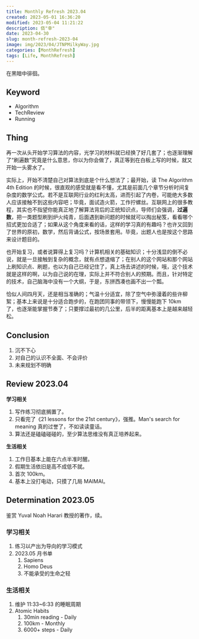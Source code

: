 ```yaml
---
title: Monthly Refresh 2023.04
created: 2023-05-01 16:36:20
modified: 2023-05-04 11:21:22
description: 侥"幸"
date: 2023-04-30
slug: month-refresh-2023-04
image: img/2023/04/JTNPMilkyWay.jpg
categories: [MonthRefresh]
tags: [Life, MonthRefresh]
---
```


在黑暗中徘徊。

## Keyword

- Algorithm
- TechReview
- Running

## Thing

再一次从头开始学习算法的内容，光学习的材料就已经换了好几套了；也逐渐理解了“刷遍数”究竟是什么意思，你以为你会做了，真正等到在白板上写的时候，就又开始一头雾水了。

实际上，开始不清楚自己对算法到底是个什么想法了；最开始，读 The Algorithm 4th Edition 的时候，很直观的感受就是看不懂，尤其是前面几个章节分析时间复杂度的数学公式。若不是互联网行业的红利太高，进而引起了内卷，可能绝大多数人应该接触不到这些内容吧；毕竟，面试造火箭，工作拧螺丝。互联网上的很多教程，其实也不指望你能真正地了解算法背后的正统知识点，导师们会强调，**过遍数**，把一类题型刷到炉火纯青，后面遇到新问题的时候就可以掏出秘笈，看看哪个招式更加合适了；如果从这个角度来看的话，这样的学习真的有趣吗？也许又回到了世界的原初，数学，然后背诵公式，按场景套用。毕竟，出题人也是按这个思路来设计题目的。

也开始复习，或者说算得上复习吗？计算机相关的基础知识；十分浅显的倒不必说，就是一旦接触到复杂的概念，就有点想退缩了；在别人的这个网站和那个网站上刷知识点、刷题，也以为自己已经记住了，真上场去讲述的时候，哦，这个技术就是这样的啊，以为自己说的在理，实际上并不符合别人的预期。而且，针对特定的技术，自己脑海中没有一个大纲，于是，东拼西凑也画不出一个瓢。

恰似人间四月天，还是相当准确的；气温十分适宜，除了空气中弥漫着的些许柳絮；基本上来说是十分适合跑步的，在跑团同事的带领下，慢慢能跑下 10km 了，也逐渐能掌握节奏了；只要撑过最初的几公里，后半的距离基本上是越来越轻松。

## Conclusion

1. 沉不下心
2. 对自己的认识不全面、不会评价
3. 未来规划不明确

## Review 2023.04

**学习相关**

1. 写作练习彻底搁置了。
2. 只看完了《21 lessons for the 21st century》，强推。Man's search for meaning 真的过誉了，不如读读童话。
3. 算法还是磕磕碰碰的，至少算法思维没有真正培养起来。

**生活相关**

1. 工作日基本上能在六点半准时醒。
2. 假期生活依旧是高不成低不就。
3. 首次 100km。
4. 基本上没打电动，只摸了几局 MAIMAI。

## Determination 2023.05

鉴赏 Yuval Noah Harari 教授的著作，续。

### 学习相关

1. 练习以产出为导向的学习模式
2. 2023.05 月书单
   1. Sapiens
   2. Homo Deus
   3. 不能承受的生命之轻

### 生活相关

1. 维护 11:33~6:33 的睡眠周期
2. Atomic Habits
   1. 30min reading - Daily
   2. 100km - Monthly
   3. 6000+ steps - Daily
